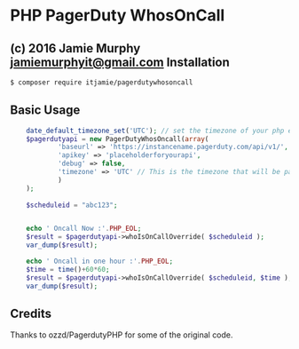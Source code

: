 PHP PagerDuty WhosOnCall
===============
(c) 2016 Jamie Murphy <jamiemurphyit@gmail.com>
Installation
-----------
``` sh
$ composer require itjamie/pagerdutywhosoncall
```

Basic Usage
-----------

```php
	date_default_timezone_set('UTC'); // set the timezone of your php env to be the same you pass to pagerduty
	$pagerdutyapi = new PagerDutyWhosOncall(array(
            'baseurl' => 'https://instancename.pagerduty.com/api/v1/', 
            'apikey' => 'placeholderforyourapi',
            'debug' => false,
            'timezone' => 'UTC' // This is the timezone that will be passed to pagerduty. https://developer.pagerduty.com/documentation/rest/types#timezone
            )
	);
        
	$scheduleid = "abc123";


	echo ' Oncall Now :'.PHP_EOL;
	$result = $pagerdutyapi->whoIsOnCallOverride( $scheduleid );
    var_dump($result);

	echo ' Oncall in one hour :'.PHP_EOL;
	$time = time()+60*60;
	$result = $pagerdutyapi->whoIsOnCallOverride( $scheduleid, $time );
    var_dump($result);

```


Credits
-----------

Thanks to ozzd/PagerdutyPHP for some of the original code. 